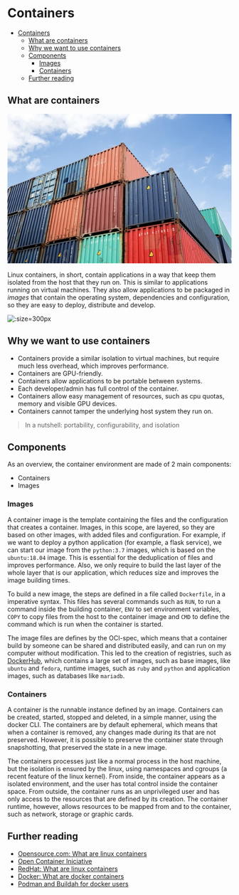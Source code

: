 # Containers

- [Containers](#containers)
  - [What are containers](#what-are-containers)
  - [Why we want to use containers](#why-we-want-to-use-containers)
  - [Components](#components)
    - [Images](#images)
    - [Containers](#containers-1)
  - [Further reading](#further-reading)

## What are containers

![containers](_images/containers.jpg ':size=400px')

Linux containers, in short, contain applications in a way that keep them isolated from the host that they run on. This is similar to applications running on virtual machines. They also allow applications to be packaged in *images* that contain the operating system, dependencies and configuration, so they are easy to deploy, distribute and develop.

![](https://www.redhat.com/cms/managed-files/what-is-a-container.png ':size=300px')

## Why we want to use containers

* Containers provide a similar isolation to virtual machines, but require much less overhead, which improves performance.
* Containers are GPU-friendly.
* Containers allow applications to be portable between systems.
* Each developer/admin has full control of the container.
* Containers allow easy management of resources, such as cpu quotas, memory and visible GPU devices.
* Containers cannot tamper the underlying host system they run on.

> In a nutshell: portability, configurability, and isolation

## Components

As an overview, the container environment are made of 2 main components: 

* Containers
* Images

### Images

A container image is the template containing the files and the configuration that creates a container. Images, in this scope, are layered, so they are based on other images, with added files and configuration. For example, if we want to deploy a python application (for example, a flask service), we can start our image from the `python:3.7` images, which is based on the `ubuntu:18.04` image. This is essential for the deduplication of files and improves performance. Also, we only require to build the last layer of the whole layer that is our application, which reduces size and improves the image building times.

To build a new image, the steps are defined in a file called `Dockerfile`, in a imperative syntax. This files has several commands such as `RUN`, to run a command inside the building container, `ENV` to set environment variables, `COPY` to copy files from the host to the container image and `CMD` to define the command which is run when the container is started.

The image files are defines by the OCI-spec, which means that a container build by someone can be shared and distributed easily, and can run on my computer without modification. This led to the creation of registries, such as [DockerHub](https://hub.docker.com/), which contains a large set of images, such as base images, like `ubuntu` and `fedora`, runtime images, such as `ruby` and `python` and application images, such as databases like `mariadb`.

### Containers

A container is the runnable instance defined by an image. Containers can be created, started, stopped and deleted, in a simple manner, using the docker CLI. The containers are by default ephemeral, which means that when a container is removed, any changes made during its that are not preserved. However, it is possible to preserve the container state through snapshotting, that preserved the state in a new image.

The containers processes just like a normal process in the host machine, but the isolation is ensured by the linux, using namespaces and cgroups (a recent feature of the linux kernel). From inside, the container appears as a isolated environment, and the user has total control inside the container space. From outside, the container runs as an unprivileged user and has only access to the resources that are defined by its creation. The container runtime, however, allows resources to be mapped from and to the container, such as network, storage or graphic cards.

## Further reading

* [Opensource.com: What are linux containers](https://opensource.com/resources/what-are-linux-containers)
* [Open Container Iniciative](https://www.opencontainers.org)
* [RedHat: What are linux containers](https://www.redhat.com/en/topics/containers)
* [Docker: What are docker containers](https://www.docker.com/resources/what-container)
* [Podman and Buildah for docker users](https://developers.redhat.com/blog/2019/02/21/podman-and-buildah-for-docker-users/)